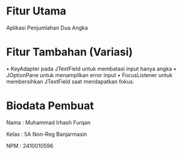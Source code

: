 # Fitur Utama
Aplikasi Penjumlahan Dua Angka


# Fitur Tambahan (Variasi)
• KeyAdapter pada JTextField untuk membatasi input hanya angka
• JOptionPane untuk menampilkan error input
• FocusListener untuk membersihkan JTextField saat mendapatkan fokus.

# Biodata Pembuat
Nama : Muhammad Irhash Furqan

Kelas : 5A Non-Reg Banjarmasin

NPM : 2410010596
